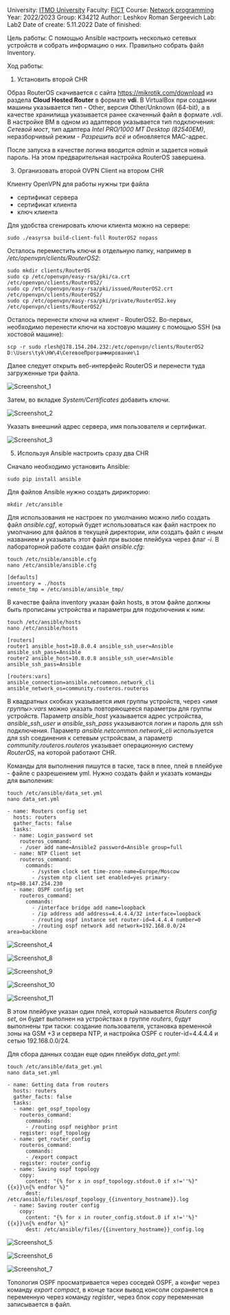 University: [ITMO University](https://itmo.ru/ru/)
Faculty: [FICT](https://fict.itmo.ru)
Course: [Network programming](https://github.com/itmo-ict-faculty/network-programming)
Year: 2022/2023
Group: K34212
Author: Leshkov Roman Sergeevich
Lab: Lab2
Date of create: 5.11.2022
Date of finished: 

Цель работы: С помощью Ansible настроить несколько сетевых устройств и собрать информацию о них. Правильно собрать файл Inventory.

Ход работы:
1. Установить второй CHR 

Образ RouterOS скачивается с сайта https://mikrotik.com/download из раздела **Cloud Hosted Router** в формате **vdi**. В VirtualBox при создании машины указывается тип - Other, версия Other/Unknown (64-bit), а в качестве хранилища указывается ранее скаченный файл в формате *.vdi*. В настройке ВМ в одном из адаптеров указывается тип подключения: *Сетевой мост*, тип адаптера *Intel PRO/1000 MT Desktop (82540EM)*, неразборчивый режим - *Разрешить всё* и обновляется MAC-адрес.
  
 После запуска в качестве логина вводится *admin* и задается новый пароль. На этом предварительная настройка RouterOS завершена.

3. Организовать второй OVPN Client на втором CHR

Клиенту OpenVPN для работы нужны три файла 
- сертификат сервера
- сертификат клиента
- ключ клиента

Для удобства сгенировать ключи клиента можно на сервере:

    sudo ./easyrsa build-client-full RouterOS2 nopass

Осталось переместить ключи в отдельную папку, например в */etc/openvpn/clients/RouterOS2*:

    sudo mkdir clients/RouterOS
    sudo cp /etc/openvpn/easy-rsa/pki/ca.crt /etc/openvpn/clients/RouterOS2/
    sudo cp /etc/openvpn/easy-rsa/pki/issued/RouterOS2.crt /etc/openvpn/clients/RouterOS2/
    sudo cp /etc/openvpn/easy-rsa/pki/private/RouterOS2.key /etc/openvpn/clients/RouterOS2/
    
Осталось перенести ключи на клиент - RouterOS2. Во-первых, необходимо перенести ключи на хостовую машину с помощью SSH (на хостовой машине): 

    scp -r sudo rlesh@178.154.204.232:/etc/openvpn/clients/RouterOS2 D:\Users\tyk\HW\4\СетевоеПрограммирование\1

Далее следует открыть веб-интерфейс RouterOS и перенести туда загруженные три файла.

![Screenshot_1](https://user-images.githubusercontent.com/92050519/200081173-1e3db164-b72f-448a-94c5-da2759073a3d.jpg)

Затем, во вкладке *System/Certificates* добавить ключи. 

![Screenshot_2](https://user-images.githubusercontent.com/92050519/200081217-1807c931-c925-43a8-b834-cf6db94de72b.jpg)

Указать внеешний адрес сервера, имя пользователя и сертификат.

![Screenshot_3](https://user-images.githubusercontent.com/92050519/200081255-c5d3d527-e0b3-403b-badc-8c85579a53c4.jpg)

5. Используя Ansible настроить сразу два CHR

Сначало необходимо установить Ansible:

    sudo pip install ansible
    
Для файлов Ansible нужно создать дирикторию:

    mkdir /etc/ansible
    
Для использования не настроек по умолчанию можно либо создать файл *ansible.cgf*, который будет использоваться как файл настроек по умолчанию для файлов в текущей директории, или создать файл с иным названием и указывать этот файл при вызове плейбука через флаг *-i*. В лабораторной работе создан файл *ansible.cfg*:
    
    touch /etc/nsible/ansible.cfg
    nano /etc/ansible/ansible.cfg
    
    [defaults]
    inventory = ./hosts
    remote_tmp = /etc/ansible/ansible_tmp/
    
В качестве файла inventory указан файл hosts, в этом файле должны быть прописаны устройства и параметры для подключения к ним:

    touch /etc/ansible/hosts
    nano /etc/ansible/hosts
    
    [routers]
    router1 ansible_host=10.8.0.4 ansible_ssh_user=Ansible ansible_ssh_pass=Ansible
    router2 ansible_host=10.8.0.8 ansible_ssh_user=Ansible ansible_ssh_pass=Ansible
    
    [routers:vars]
    ansible_connection=ansible.netcommon.network_cli
    ansible_network_os=community.routeros.routeros
    
В квадратных скобках указывается имя группы устройств, через *<имя группы>:vars* можно указать повторяющееся параметры для группы устройств. Параметр *ansible_host* указывается адрес устройства, *ansible_ssh_user* и *ansible_ssh_pass* указываются логин и пароль для ssh подключения. Параметр *ansible.netcommon.network_cli* используется для ssh соединения к сетевым устройсвам, а параметр *community.routeros.routeros* указывает операционную систему *RouterOS*, на которой работают CHR.

Команды для выполнения пишутся в таске, таск в плее, плей в плейбуке - файле с разрешением yml. Нужно создать файл и указать команды для выполения:
    
    touch /etc/ansible/data_set.yml
    nano data_set.yml
    
    - name: Routers config set
      hosts: routers
      gather_facts: false
      tasks:
      - name: Login_password set
        routeros_command:
        - /user add name=Ansible2 password=Ansible group=full
      - name: NTP Client set
        routeros_command:
          commands:
            - /system clock set time-zone-name=Europe/Moscow
            - /system ntp client set enabled=yes primary-ntp=88.147.254.230
      - name: OSPF config set
        routeros_command:
          commands:
            - /interface bridge add name=loopback
            - /ip address add address=4.4.4.4/32 interface=loopback
            - /routing ospf instance set router-id=4.4.4.4 number=0
            - /routing ospf network add network=192.168.0.0/24 area=backbone

![Screenshot_4](https://user-images.githubusercontent.com/92050519/200091796-67e7caa4-5a46-4254-8a5e-1db804e11571.jpg)

![Screenshot_8](https://user-images.githubusercontent.com/92050519/200091744-c0ffa075-0c6a-4118-b339-ea393fa3492f.jpg)

![Screenshot_9](https://user-images.githubusercontent.com/92050519/200091746-148cfda6-2e83-4a8e-92b9-25fc001ad27b.jpg)

![Screenshot_10](https://user-images.githubusercontent.com/92050519/200091748-389b65ba-6b3b-4d83-8c26-a7a3baa758d0.jpg)

![Screenshot_11](https://user-images.githubusercontent.com/92050519/200091753-ba8304fa-7a19-4cd1-a29a-11081eeb4bf9.jpg)

В этом плейбуке указан один плей, который называется *Routers config set*, он будет выполнен на устройствах в группе *routers*, будут выполнены три таски: создание пользователя, установка временной зоны на GSM +3 и сервера NTP, и настройка OSPF с router-id=4.4.4.4 и сетью 192.168.0.0/24.

Для сбора данных создан еще один плейбук *data_get.yml*:

    touch /etc/ansible/data_get.yml
    nano data_set.yml
    
    - name: Getting data from routers
      hosts: routers
      gather_facts: false
      tasks:
      - name: get_ospf_topology
        routeros_command:
          commands:
          - /routing ospf neighbor print
        register: ospf_topology
      - name: get_router_config
        routeros_command:
          commands:
          - /export compact
        register: router_config
      - name: Saving ospf topology
        copy:
          content: "{% for x in ospf_topology.stdout.0 if x!=''%}"{{x}}\n{% endfor %}"
          dest: /etc/ansible/files/ospf_topology_{{inventory_hostname}}.log
      - name: Saving router config
        copy:
          content: "{% for x in router_config.stdout.0 if x!=''%}"{{x}}\n{% endfor %}"
          dest: /etc/ansible/files/{{inventory_hostname}}_config.log

![Screenshot_5](https://user-images.githubusercontent.com/92050519/200091810-4025841a-cab3-462f-9b76-1a342c9d4a7f.jpg)

![Screenshot_6](https://user-images.githubusercontent.com/92050519/200092118-01c8196a-0923-4a59-97f3-2a2390b3dd9f.jpg)

![Screenshot_7](https://user-images.githubusercontent.com/92050519/200092123-aa3184ee-2fb1-4dbf-98a9-fcd63369ea82.jpg)

Топология OSPF просматривается через соседей OSPF, а конфиг через команду *export compact*, в конце таски вывод консоли сохраняется в переменную через команду *register*, через блок *copy* переменная записывается в файл.
